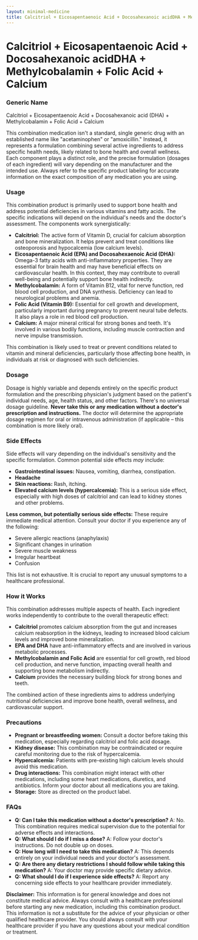 ```yaml
---
layout: minimal-medicine
title: Calcitriol + Eicosapentaenoic Acid + Docosahexanoic acidDHA + Methylcobalamin + Folic Acid + Calcium
---
```


# Calcitriol + Eicosapentaenoic Acid + Docosahexanoic acidDHA + Methylcobalamin + Folic Acid + Calcium
### Generic Name
Calcitriol + Eicosapentaenoic Acid + Docosahexanoic acid (DHA) + Methylcobalamin + Folic Acid + Calcium


This combination medication isn't a standard, single generic drug with an established name like "acetaminophen" or "amoxicillin."  Instead, it represents a formulation combining several active ingredients to address specific health needs, likely related to bone health and overall wellness.  Each component plays a distinct role, and the precise formulation (dosages of each ingredient) will vary depending on the manufacturer and the intended use.  Always refer to the specific product labeling for accurate information on the exact composition of any medication you are using.


### Usage

This combination product is primarily used to support bone health and address potential deficiencies in various vitamins and fatty acids.  The specific indications will depend on the individual's needs and the doctor's assessment.  The components work synergistically:

* **Calcitriol:** The active form of Vitamin D, crucial for calcium absorption and bone mineralization.  It helps prevent and treat conditions like osteoporosis and hypocalcemia (low calcium levels).
* **Eicosapentaenoic Acid (EPA) and Docosahexaenoic Acid (DHA):** Omega-3 fatty acids with anti-inflammatory properties.  They are essential for brain health and may have beneficial effects on cardiovascular health.  In this context, they may contribute to overall well-being and potentially support bone health indirectly.
* **Methylcobalamin:** A form of Vitamin B12, vital for nerve function, red blood cell production, and DNA synthesis.  Deficiency can lead to neurological problems and anemia.
* **Folic Acid (Vitamin B9):**  Essential for cell growth and development, particularly important during pregnancy to prevent neural tube defects.  It also plays a role in red blood cell production.
* **Calcium:** A major mineral critical for strong bones and teeth.  It's involved in various bodily functions, including muscle contraction and nerve impulse transmission.


This combination is likely used to treat or prevent conditions related to vitamin and mineral deficiencies, particularly those affecting bone health, in individuals at risk or diagnosed with such deficiencies.


### Dosage

Dosage is highly variable and depends entirely on the specific product formulation and the prescribing physician's judgment based on the patient's individual needs, age, health status, and other factors.  There's no universal dosage guideline.  **Never take this or any medication without a doctor's prescription and instructions.** The doctor will determine the appropriate dosage regimen for oral or intravenous administration (if applicable – this combination is more likely oral).  


### Side Effects

Side effects will vary depending on the individual's sensitivity and the specific formulation. Common potential side effects *may* include:

* **Gastrointestinal issues:** Nausea, vomiting, diarrhea, constipation.
* **Headache**
* **Skin reactions:** Rash, itching.
* **Elevated calcium levels (hypercalcemia):**  This is a serious side effect, especially with high doses of calcitriol and can lead to kidney stones and other problems.

**Less common, but potentially serious side effects:**  These require immediate medical attention.  Consult your doctor if you experience any of the following:

* Severe allergic reactions (anaphylaxis)
* Significant changes in urination
* Severe muscle weakness
* Irregular heartbeat
* Confusion

This list is not exhaustive.  It is crucial to report any unusual symptoms to a healthcare professional.


### How it Works

This combination addresses multiple aspects of health.  Each ingredient works independently to contribute to the overall therapeutic effect:

* **Calcitriol** promotes calcium absorption from the gut and increases calcium reabsorption in the kidneys, leading to increased blood calcium levels and improved bone mineralization.
* **EPA and DHA**  have anti-inflammatory effects and are involved in various metabolic processes.
* **Methylcobalamin and Folic Acid** are essential for cell growth, red blood cell production, and nerve function, impacting overall health and supporting bone metabolism indirectly.
* **Calcium** provides the necessary building block for strong bones and teeth.

The combined action of these ingredients aims to address underlying nutritional deficiencies and improve bone health, overall wellness, and cardiovascular support.


### Precautions

* **Pregnant or breastfeeding women:**  Consult a doctor before taking this medication, especially regarding calcitriol and folic acid dosage.
* **Kidney disease:** This combination may be contraindicated or require careful monitoring due to the risk of hypercalcemia.
* **Hypercalcemia:** Patients with pre-existing high calcium levels should avoid this medication.
* **Drug interactions:** This combination might interact with other medications, including some heart medications, diuretics, and antibiotics.  Inform your doctor about all medications you are taking.
* **Storage:** Store as directed on the product label.


### FAQs

* **Q: Can I take this medication without a doctor's prescription?**  A: No.  This combination requires medical supervision due to the potential for adverse effects and interactions.
* **Q: What should I do if I miss a dose?** A: Follow your doctor's instructions.  Do not double up on doses.
* **Q: How long will I need to take this medication?** A: This depends entirely on your individual needs and your doctor's assessment.
* **Q: Are there any dietary restrictions I should follow while taking this medication?** A: Your doctor may provide specific dietary advice.
* **Q: What should I do if I experience side effects?** A:  Report any concerning side effects to your healthcare provider immediately.


**Disclaimer:** This information is for general knowledge and does not constitute medical advice.  Always consult with a healthcare professional before starting any new medication, including this combination product.  This information is not a substitute for the advice of your physician or other qualified healthcare provider.  You should always consult with your healthcare provider if you have any questions about your medical condition or treatment.
